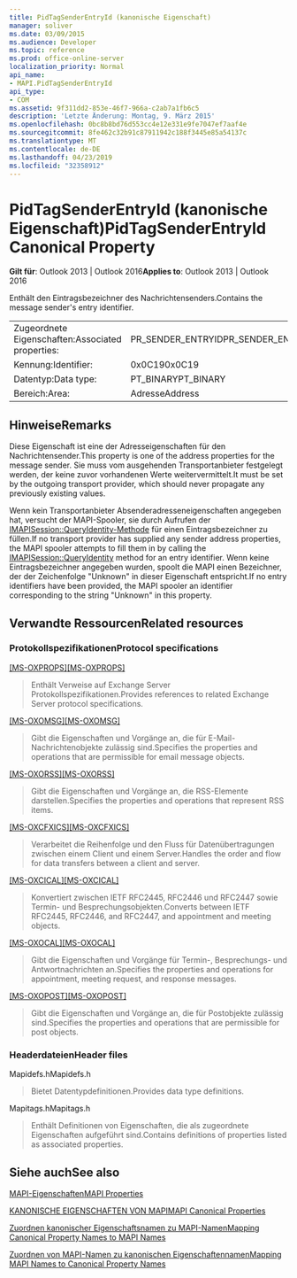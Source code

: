 ```yaml
---
title: PidTagSenderEntryId (kanonische Eigenschaft)
manager: soliver
ms.date: 03/09/2015
ms.audience: Developer
ms.topic: reference
ms.prod: office-online-server
localization_priority: Normal
api_name:
- MAPI.PidTagSenderEntryId
api_type:
- COM
ms.assetid: 9f311dd2-853e-46f7-966a-c2ab7a1fb6c5
description: 'Letzte Änderung: Montag, 9. März 2015'
ms.openlocfilehash: 0bc8b8bd76d553cc4e12e331e9fe7047ef7aaf4e
ms.sourcegitcommit: 8fe462c32b91c87911942c188f3445e85a54137c
ms.translationtype: MT
ms.contentlocale: de-DE
ms.lasthandoff: 04/23/2019
ms.locfileid: "32358912"
---
```

# <a name="pidtagsenderentryid-canonical-property"></a><span data-ttu-id="4c66b-103">PidTagSenderEntryId (kanonische Eigenschaft)</span><span class="sxs-lookup"><span data-stu-id="4c66b-103">PidTagSenderEntryId Canonical Property</span></span>

  
  
<span data-ttu-id="4c66b-104">**Gilt für**: Outlook 2013 | Outlook 2016</span><span class="sxs-lookup"><span data-stu-id="4c66b-104">**Applies to**: Outlook 2013 | Outlook 2016</span></span> 
  
<span data-ttu-id="4c66b-105">Enthält den Eintragsbezeichner des Nachrichtensenders.</span><span class="sxs-lookup"><span data-stu-id="4c66b-105">Contains the message sender's entry identifier.</span></span>
  
|||
|:-----|:-----|
|<span data-ttu-id="4c66b-106">Zugeordnete Eigenschaften:</span><span class="sxs-lookup"><span data-stu-id="4c66b-106">Associated properties:</span></span>  <br/> |<span data-ttu-id="4c66b-107">PR_SENDER_ENTRYID</span><span class="sxs-lookup"><span data-stu-id="4c66b-107">PR_SENDER_ENTRYID</span></span>  <br/> |
|<span data-ttu-id="4c66b-108">Kennung:</span><span class="sxs-lookup"><span data-stu-id="4c66b-108">Identifier:</span></span>  <br/> |<span data-ttu-id="4c66b-109">0x0C19</span><span class="sxs-lookup"><span data-stu-id="4c66b-109">0x0C19</span></span>  <br/> |
|<span data-ttu-id="4c66b-110">Datentyp:</span><span class="sxs-lookup"><span data-stu-id="4c66b-110">Data type:</span></span>  <br/> |<span data-ttu-id="4c66b-111">PT_BINARY</span><span class="sxs-lookup"><span data-stu-id="4c66b-111">PT_BINARY</span></span>  <br/> |
|<span data-ttu-id="4c66b-112">Bereich:</span><span class="sxs-lookup"><span data-stu-id="4c66b-112">Area:</span></span>  <br/> |<span data-ttu-id="4c66b-113">Adresse</span><span class="sxs-lookup"><span data-stu-id="4c66b-113">Address</span></span>  <br/> |
   
## <a name="remarks"></a><span data-ttu-id="4c66b-114">Hinweise</span><span class="sxs-lookup"><span data-stu-id="4c66b-114">Remarks</span></span>

<span data-ttu-id="4c66b-115">Diese Eigenschaft ist eine der Adresseigenschaften für den Nachrichtensender.</span><span class="sxs-lookup"><span data-stu-id="4c66b-115">This property is one of the address properties for the message sender.</span></span> <span data-ttu-id="4c66b-116">Sie muss vom ausgehenden Transportanbieter festgelegt werden, der keine zuvor vorhandenen Werte weitervermittelt.</span><span class="sxs-lookup"><span data-stu-id="4c66b-116">It must be set by the outgoing transport provider, which should never propagate any previously existing values.</span></span>
  
<span data-ttu-id="4c66b-117">Wenn kein Transportanbieter Absenderadresseneigenschaften angegeben hat, versucht der MAPI-Spooler, sie durch Aufrufen der [IMAPISession::QueryIdentity-Methode](imapisession-queryidentity.md) für einen Eintragsbezeichner zu füllen.</span><span class="sxs-lookup"><span data-stu-id="4c66b-117">If no transport provider has supplied any sender address properties, the MAPI spooler attempts to fill them in by calling the [IMAPISession::QueryIdentity](imapisession-queryidentity.md) method for an entry identifier.</span></span> <span data-ttu-id="4c66b-118">Wenn keine Eintragsbezeichner angegeben wurden, spoolt die MAPI einen Bezeichner, der der Zeichenfolge "Unknown" in dieser Eigenschaft entspricht.</span><span class="sxs-lookup"><span data-stu-id="4c66b-118">If no entry identifiers have been provided, the MAPI spooler an identifier corresponding to the string "Unknown" in this property.</span></span> 
  
## <a name="related-resources"></a><span data-ttu-id="4c66b-119">Verwandte Ressourcen</span><span class="sxs-lookup"><span data-stu-id="4c66b-119">Related resources</span></span>

### <a name="protocol-specifications"></a><span data-ttu-id="4c66b-120">Protokollspezifikationen</span><span class="sxs-lookup"><span data-stu-id="4c66b-120">Protocol specifications</span></span>

<span data-ttu-id="4c66b-121">[[MS-OXPROPS]](https://msdn.microsoft.com/library/f6ab1613-aefe-447d-a49c-18217230b148%28Office.15%29.aspx)</span><span class="sxs-lookup"><span data-stu-id="4c66b-121">[[MS-OXPROPS]](https://msdn.microsoft.com/library/f6ab1613-aefe-447d-a49c-18217230b148%28Office.15%29.aspx)</span></span>
  
> <span data-ttu-id="4c66b-122">Enthält Verweise auf Exchange Server Protokollspezifikationen.</span><span class="sxs-lookup"><span data-stu-id="4c66b-122">Provides references to related Exchange Server protocol specifications.</span></span>
    
<span data-ttu-id="4c66b-123">[[MS-OXOMSG]](https://msdn.microsoft.com/library/daa9120f-f325-4afb-a738-28f91049ab3c%28Office.15%29.aspx)</span><span class="sxs-lookup"><span data-stu-id="4c66b-123">[[MS-OXOMSG]](https://msdn.microsoft.com/library/daa9120f-f325-4afb-a738-28f91049ab3c%28Office.15%29.aspx)</span></span>
  
> <span data-ttu-id="4c66b-124">Gibt die Eigenschaften und Vorgänge an, die für E-Mail-Nachrichtenobjekte zulässig sind.</span><span class="sxs-lookup"><span data-stu-id="4c66b-124">Specifies the properties and operations that are permissible for email message objects.</span></span>
    
<span data-ttu-id="4c66b-125">[[MS-OXORSS]](https://msdn.microsoft.com/library/53bc9634-0040-4b5a-aecd-29781d826009%28Office.15%29.aspx)</span><span class="sxs-lookup"><span data-stu-id="4c66b-125">[[MS-OXORSS]](https://msdn.microsoft.com/library/53bc9634-0040-4b5a-aecd-29781d826009%28Office.15%29.aspx)</span></span>
  
> <span data-ttu-id="4c66b-126">Gibt die Eigenschaften und Vorgänge an, die RSS-Elemente darstellen.</span><span class="sxs-lookup"><span data-stu-id="4c66b-126">Specifies the properties and operations that represent RSS items.</span></span>
    
<span data-ttu-id="4c66b-127">[[MS-OXCFXICS]](https://msdn.microsoft.com/library/b9752f3d-d50d-44b8-9e6b-608a117c8532%28Office.15%29.aspx)</span><span class="sxs-lookup"><span data-stu-id="4c66b-127">[[MS-OXCFXICS]](https://msdn.microsoft.com/library/b9752f3d-d50d-44b8-9e6b-608a117c8532%28Office.15%29.aspx)</span></span>
  
> <span data-ttu-id="4c66b-128">Verarbeitet die Reihenfolge und den Fluss für Datenübertragungen zwischen einem Client und einem Server.</span><span class="sxs-lookup"><span data-stu-id="4c66b-128">Handles the order and flow for data transfers between a client and server.</span></span>
    
<span data-ttu-id="4c66b-129">[[MS-OXCICAL]](https://msdn.microsoft.com/library/a685a040-5b69-4c84-b084-795113fb4012%28Office.15%29.aspx)</span><span class="sxs-lookup"><span data-stu-id="4c66b-129">[[MS-OXCICAL]](https://msdn.microsoft.com/library/a685a040-5b69-4c84-b084-795113fb4012%28Office.15%29.aspx)</span></span>
  
> <span data-ttu-id="4c66b-130">Konvertiert zwischen IETF RFC2445, RFC2446 und RFC2447 sowie Termin- und Besprechungsobjekten.</span><span class="sxs-lookup"><span data-stu-id="4c66b-130">Converts between IETF RFC2445, RFC2446, and RFC2447, and appointment and meeting objects.</span></span>
    
<span data-ttu-id="4c66b-131">[[MS-OXOCAL]](https://msdn.microsoft.com/library/09861fde-c8e4-4028-9346-e7c214cfdba1%28Office.15%29.aspx)</span><span class="sxs-lookup"><span data-stu-id="4c66b-131">[[MS-OXOCAL]](https://msdn.microsoft.com/library/09861fde-c8e4-4028-9346-e7c214cfdba1%28Office.15%29.aspx)</span></span>
  
> <span data-ttu-id="4c66b-132">Gibt die Eigenschaften und Vorgänge für Termin-, Besprechungs- und Antwortnachrichten an.</span><span class="sxs-lookup"><span data-stu-id="4c66b-132">Specifies the properties and operations for appointment, meeting request, and response messages.</span></span>
    
<span data-ttu-id="4c66b-133">[[MS-OXOPOST]](https://msdn.microsoft.com/library/9b18fdab-aacd-4d73-9534-be9b6ba2f115%28Office.15%29.aspx)</span><span class="sxs-lookup"><span data-stu-id="4c66b-133">[[MS-OXOPOST]](https://msdn.microsoft.com/library/9b18fdab-aacd-4d73-9534-be9b6ba2f115%28Office.15%29.aspx)</span></span>
  
> <span data-ttu-id="4c66b-134">Gibt die Eigenschaften und Vorgänge an, die für Postobjekte zulässig sind.</span><span class="sxs-lookup"><span data-stu-id="4c66b-134">Specifies the properties and operations that are permissible for post objects.</span></span>
    
### <a name="header-files"></a><span data-ttu-id="4c66b-135">Headerdateien</span><span class="sxs-lookup"><span data-stu-id="4c66b-135">Header files</span></span>

<span data-ttu-id="4c66b-136">Mapidefs.h</span><span class="sxs-lookup"><span data-stu-id="4c66b-136">Mapidefs.h</span></span>
  
> <span data-ttu-id="4c66b-137">Bietet Datentypdefinitionen.</span><span class="sxs-lookup"><span data-stu-id="4c66b-137">Provides data type definitions.</span></span>
    
<span data-ttu-id="4c66b-138">Mapitags.h</span><span class="sxs-lookup"><span data-stu-id="4c66b-138">Mapitags.h</span></span>
  
> <span data-ttu-id="4c66b-139">Enthält Definitionen von Eigenschaften, die als zugeordnete Eigenschaften aufgeführt sind.</span><span class="sxs-lookup"><span data-stu-id="4c66b-139">Contains definitions of properties listed as associated properties.</span></span>
    
## <a name="see-also"></a><span data-ttu-id="4c66b-140">Siehe auch</span><span class="sxs-lookup"><span data-stu-id="4c66b-140">See also</span></span>



[<span data-ttu-id="4c66b-141">MAPI-Eigenschaften</span><span class="sxs-lookup"><span data-stu-id="4c66b-141">MAPI Properties</span></span>](mapi-properties.md)
  
[<span data-ttu-id="4c66b-142">KANONISCHE EIGENSCHAFTEN VON MAPI</span><span class="sxs-lookup"><span data-stu-id="4c66b-142">MAPI Canonical Properties</span></span>](mapi-canonical-properties.md)
  
[<span data-ttu-id="4c66b-143">Zuordnen kanonischer Eigenschaftsnamen zu MAPI-Namen</span><span class="sxs-lookup"><span data-stu-id="4c66b-143">Mapping Canonical Property Names to MAPI Names</span></span>](mapping-canonical-property-names-to-mapi-names.md)
  
[<span data-ttu-id="4c66b-144">Zuordnen von MAPI-Namen zu kanonischen Eigenschaftennamen</span><span class="sxs-lookup"><span data-stu-id="4c66b-144">Mapping MAPI Names to Canonical Property Names</span></span>](mapping-mapi-names-to-canonical-property-names.md)

